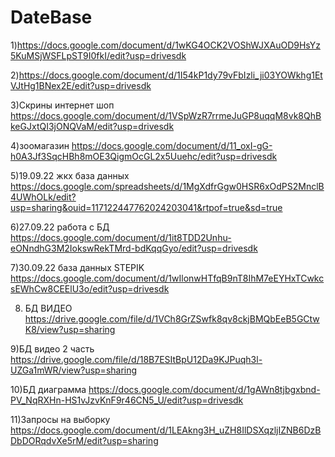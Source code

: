 # DateBase

1)https://docs.google.com/document/d/1wKG4OCK2VOShWJXAuOD9HsYz5KuMSjWSFLpST9I0fkI/edit?usp=drivesdk

2)https://docs.google.com/document/d/1I54kP1dy79vFbIzli_ji03YOWkhg1EtVJtHg1BNex2E/edit?usp=drivesdk

3)Скрины интернет шоп https://docs.google.com/document/d/1VSpWzR7rrmeJuGP8uqqM8vk8QhBkeGJxtQI3jONQVaM/edit?usp=drivesdk

4)зоомагазин https://docs.google.com/document/d/11_oxI-gG-h0A3Jf3SqcHBh8mOE3QigmOcGL2x5Uuehc/edit?usp=drivesdk

5)19.09.22 жкх база данных https://docs.google.com/spreadsheets/d/1MgXdfrGgw0HSR6xOdPS2MnclB4UWhOLk/edit?usp=sharing&ouid=117122447762024203041&rtpof=true&sd=true

6)27.09.22 работа с БД https://docs.google.com/document/d/1it8TDD2Unhu-eONndhG3M2IokswRekTMrd-bdKqqGyo/edit?usp=drivesdk

7)30.09.22  база данных STEPIK https://docs.google.com/document/d/1wIlonwHTfqB9nT8IhM7eEYHxTCwkcsEWhCw8CEElU3o/edit?usp=drivesdk

8) БД ВИДЕО https://drive.google.com/file/d/1VCh8GrZSwfk8qv8ckjBMQbEeB5GCtwK8/view?usp=sharing

9)БД видео 2 часть https://drive.google.com/file/d/18B7ESItBpU12Da9KJPuqh3l-UZGa1mWR/view?usp=sharing

10)БД диаграмма https://docs.google.com/document/d/1gAWn8tjbgxbnd-PV_NqRXHn-HS1vJzvKnF9r46CN5_U/edit?usp=drivesdk

11)Запросы на выборку https://docs.google.com/document/d/1LEAkng3H_uZH8IlDSXqzljIZNB6DzBDbDORqdvXe5rM/edit?usp=sharing
